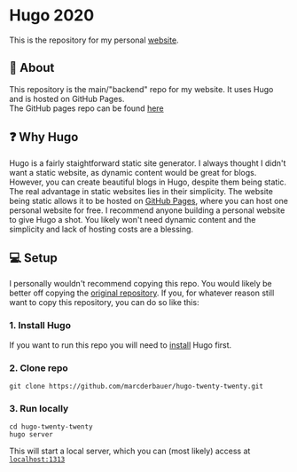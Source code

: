 # Hugo 2020
This is the repository for my personal [website](https://marcanthonybauer.com).

## :dizzy: About  
This repository is the main/"backend" repo for my website. It uses Hugo and is hosted on GitHub Pages.  
The GitHub pages repo can be found [here](https://github.com/marcderbauer/marcderbauer.github.io)    

## :question: Why Hugo
Hugo is a fairly staightforward static site generator. I always thought I didn't want a static website, as dynamic content would be great for blogs. However, you can create beautiful blogs in Hugo, despite them being static.  
The real advantage in static websites lies in their simplicity. The website being static allows it to be hosted on [GitHub Pages](https://pages.github.com/), where you can host one personal website for free.
I recommend anyone building a personal website to give Hugo a shot. You likely won't need dynamic content and the simplicity and lack of hosting costs are a blessing.

## :computer: Setup
I personally wouldn't recommend copying this repo. You would likely be better off copying the [original repository](https://github.com/themefisher/twenty-twenty-hugo).
If you, for whatever reason still want to copy this repository, you can do so like this:
  
### 1. Install Hugo
If you want to run this repo you will need to [install](https://gohugo.io/getting-started/quick-start/#step-1-install-hugo) Hugo first. 
  
### 2. Clone repo
    git clone https://github.com/marcderbauer/hugo-twenty-twenty.git

### 3. Run locally  
    cd hugo-twenty-twenty  
    hugo server
 
 This will start a local server, which you can (most likely) access at [<code>localhost:1313</code>](http://localhost:1313/)

